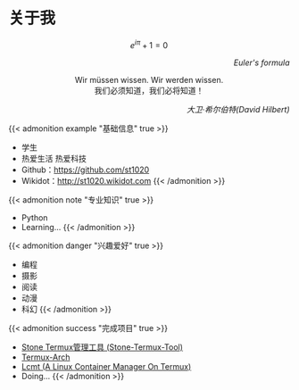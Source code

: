 # 关于我


$$ e^{i \pi}+1=0 $$

<p style="text-align:right; font-style:italic;">Euler's formula</p>
<center>Wir müssen wissen. Wir werden wissen.</center>
<center>我们必须知道，我们必将知道！</center>
<p style="text-align:right; font-style:italic;">大卫·希尔伯特(David Hilbert)</p>

{{< admonition example "基础信息" true >}}
- 学生
- 热爱生活 热爱科技
- Github：<https://github.com/st1020>
- Wikidot：<http://st1020.wikidot.com>
{{< /admonition >}}

{{< admonition note "专业知识" true >}}
- Python
- Learning...
{{< /admonition >}}

{{< admonition danger "兴趣爱好" true >}}
- 编程
- 摄影
- 阅读
- 动漫
- 科幻
{{< /admonition >}}

{{< admonition success "完成项目" true >}}
- [Stone Termux管理工具 (Stone-Termux-Tool)](https://github.com/st1020/Stone-Termux-Tool)
- [Termux-Arch](https://github.com/st1020/Termux-Arch)
- [Lcmt (A Linux Container Manager On Termux)](https://github.com/st1020/Lcmt)
- Doing...
{{< /admonition >}}
